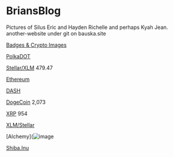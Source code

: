 # BriansBlog

Pictures of Silus Eric and Hayden Richelle and perhaps Kyah Jean.  
another-website under git on bauska.site

[Badges & Crypto Images](https://github.com/alexandresanlim/Badges4-README.md-Profile#-cryptocurrency-)

[PolkaDOT](https://img.shields.io/badge/polkadot-E6007A?style=for-the-badge&logo=polkadot&logoColor=000)

[Stellar/XLM](	https://img.shields.io/badge/Stellar-090020?style=for-the-badge&logo=stellar&logoColor=white)
479.47

[Ethereum](https://img.shields.io/badge/Ethereum-3C3C3D?style=for-the-badge&logo=Ethereum&logoColor=white)
  
[DASH](https://img.shields.io/badge/dash-008DE4?style=for-the-badge&logo=dash&logoColor=white)
  
[DogeCoin](https://img.shields.io/badge/dogecoin-C2A633?style=for-the-badge&logo=dogecoin&logoColor=white)
2,073

[XRP](https://img.shields.io/badge/Xrp-black?style=for-the-badge&logo=xrp&logoColor=white)
954

[XLM/Stellar](	https://img.shields.io/badge/Stellar-090020?style=for-the-badge&logo=stellar&logoColor=white)

[Alchemy](![image](https://user-images.githubusercontent.com/41387907/161837535-559d1b77-1616-4c77-b1ba-84737a367eee.png)

[Shiba.Inu](https://www.bing.com/th?id=AMMS_1c035b26af7948777de5d85821f84160&w=110&h=110&c=7&rs=1&qlt=80&cdv=1&pid=16.1)

